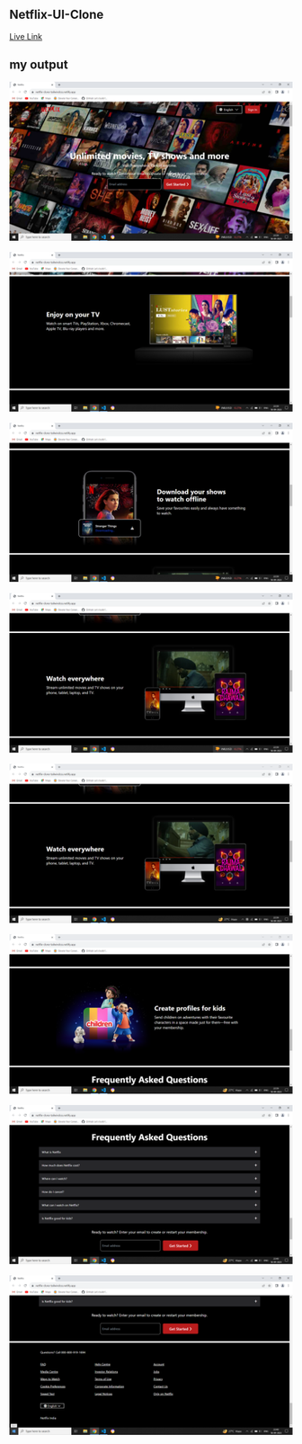 ## Netflix-UI-Clone

[Live Link]()

## my output

<img src="./myoutput/img1.png"> <br> <br>
<img src="./myoutput/img2.png"> <br> <br>
<img src="./myoutput/img3.png"> <br> <br>
<img src="./myoutput/img4.png"> <br> <br>
<img src="./myoutput/img5.png"> <br> <br>
<img src="./myoutput/img6.png"> <br> <br>
<img src="./myoutput/img7.png"> <br> <br>
<img src="./myoutput/img8.png"> <br> <br>